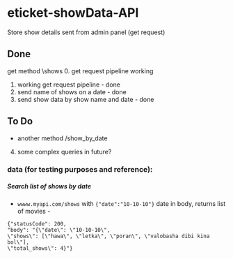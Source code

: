 # eticket-showData-API
Store show details sent from admin panel (get request)

## Done
get method \shows
 0. get request pipeline working
 1. working get request pipeline - done
 2. send name of shows on a date - done
 3. send show data by show name and date - done

## To Do
* another method /show_by_date
4. some complex queries in future?

### data (for testing purposes and reference):
##### Search list of shows by date
* `wwww.myapi.com/shows` with `{"date":"10-10-10"}` date in body, returns list of movies -

```
{"statusCode": 200, 
"body": "{\"date\": \"10-10-10\", 
\"shows\": [\"hawa\", \"letka\", \"poran\", \"valobasha dibi kina bol\"], 
\"total_shows\": 4}"} 
```
